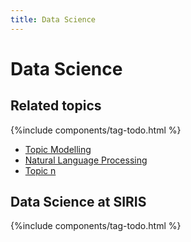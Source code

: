 ```yaml
---
title: Data Science
---
```

# Data Science

## Related topics
{%include components/tag-todo.html %}
* [Topic Modelling]({{site.baseurl}}/)
* [Natural Language Processing]({{site.baseurl}}/)
* [Topic n]({{site.baseurl}}/)


## Data Science at SIRIS
{%include components/tag-todo.html %}